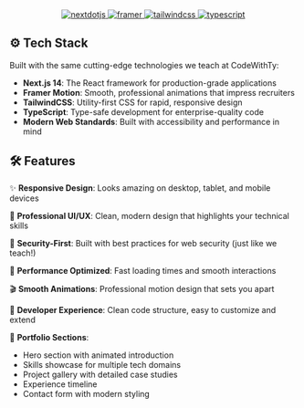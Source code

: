 <div align="center">
  <br />
  <a href="https://codewithty.dev/" target="_blank">
  </a>
  <br />

  <div>
    <a href="https://nextjs.org/" target="_blank">
      <img src="https://img.shields.io/badge/-Next_JS-black?style=for-the-badge&logoColor=white&logo=nextdotjs&color=000000" alt="nextdotjs" />
    </a>
    <a href="https://www.framer.com/motion/" target="_blank">
      <img src="https://img.shields.io/badge/-Framer-black?style=for-the-badge&logoColor=white&logo=framer&color=0055FF" alt="framer" />
    </a>
    <a href="https://tailwindcss.com/docs" target="_blank">
      <img src="https://img.shields.io/badge/-Tailwind_CSS-black?style=for-the-badge&logoColor=white&logo=tailwindcss&color=06B6D4" alt="tailwindcss" />
    </a>
    <a href="https://www.typescriptlang.org/" target="_blank">
      <img src="https://img.shields.io/badge/-TypeScript-black?style=for-the-badge&logoColor=white&logo=typescript&color=3178C6" alt="typescript" />
    </a>
  </div>
</div>

## ⚙️ Tech Stack

Built with the same cutting-edge technologies we teach at CodeWithTy:

- **Next.js 14**: The React framework for production-grade applications
- **Framer Motion**: Smooth, professional animations that impress recruiters
- **TailwindCSS**: Utility-first CSS for rapid, responsive design
- **TypeScript**: Type-safe development for enterprise-quality code
- **Modern Web Standards**: Built with accessibility and performance in mind

## 🛠️ Features

✨ **Responsive Design**: Looks amazing on desktop, tablet, and mobile devices

🎨 **Professional UI/UX**: Clean, modern design that highlights your technical skills

🔐 **Security-First**: Built with best practices for web security (just like we teach!)

🚀 **Performance Optimized**: Fast loading times and smooth interactions

🎬 **Smooth Animations**: Professional motion design that sets you apart

🔧 **Developer Experience**: Clean code structure, easy to customize and extend

💼 **Portfolio Sections**:

- Hero section with animated introduction
- Skills showcase for multiple tech domains
- Project gallery with detailed case studies
- Experience timeline
- Contact form with modern styling

